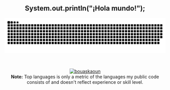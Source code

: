 <h2 align="center">System.out.println("¡Hola mundo!");</h2>

![snake gif](https://github.com/Aserturik/Aserturik/blob/output/github-contribution-grid-snake.svg)

<br>
<p align="center">
<a href="https://github.com/Aserturik">
	<img src="https://github-readme-stats.vercel.app/api/top-langs/?username=Aserturik&langs_count=16&layout=compact&theme=dark" alt="bouaskaoun">
	</a>
<br/>
<b>Note:</b> Top languages is only a metric of the languages my public code consists of and doesn't reflect experience or skill level.
</p>
<!--
**Aserturik/Aserturik** is a ✨ _special_ ✨ repository because its `README.md` (this file) appears on your GitHub profile.

Here are some ideas to get you started:

- 🔭 I’m currently working on ...
- 🌱 I’m currently learning ...
- 👯 I’m looking to collaborate on ...
- 🤔 I’m looking for help with ...
- 💬 Ask me about ...
- 📫 How to reach me: ...
- 😄 Pronouns: ...
- ⚡ Fun fact: ...
-->
